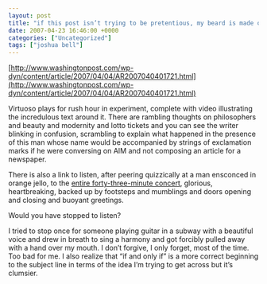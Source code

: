 ```yaml
---
layout: post
title: "if this post isn’t trying to be pretentious, my beard is made of green spinach. sorry."
date: 2007-04-23 16:46:00 +0000
categories: ["Uncategorized"]
tags: ["joshua bell"]
---
```


[http://www.washingtonpost.com/wp-dyn/content/article/2007/04/04/AR2007040401721.html](http://www.washingtonpost.com/wp-dyn/content/article/2007/04/04/AR2007040401721.html)

Virtuoso plays for rush hour in experiment, complete with video illustrating the incredulous text around it. There are rambling thoughts on philosophers and beauty and modernity and lotto tickets and you can see the writer blinking in confusion, scrambling to explain what happened in the presence of this man whose name would be accompanied by strings of exclamation marks if he were conversing on AIM and not composing an article for a newspaper. 

There is also a link to listen, after peering quizzically at a man ensconced in orange jello, to the [entire forty-three-minute concert](http://www.washingtonpost.com/wp-dyn/content/video/2007/04/09/VI2007040900536.html), glorious, heartbreaking, backed up by footsteps and mumblings and doors opening and closing and buoyant greetings. 

Would you have stopped to listen? 

I tried to stop once for someone playing guitar in a subway with a beautiful voice and drew in breath to sing a harmony and got forcibly pulled away with a hand over my mouth. I don’t forgive, I only forget, most of the time. Too bad for me. I also realize that “if and only if” is a more correct beginning to the subject line in terms of the idea I’m trying to get across but it’s clumsier.